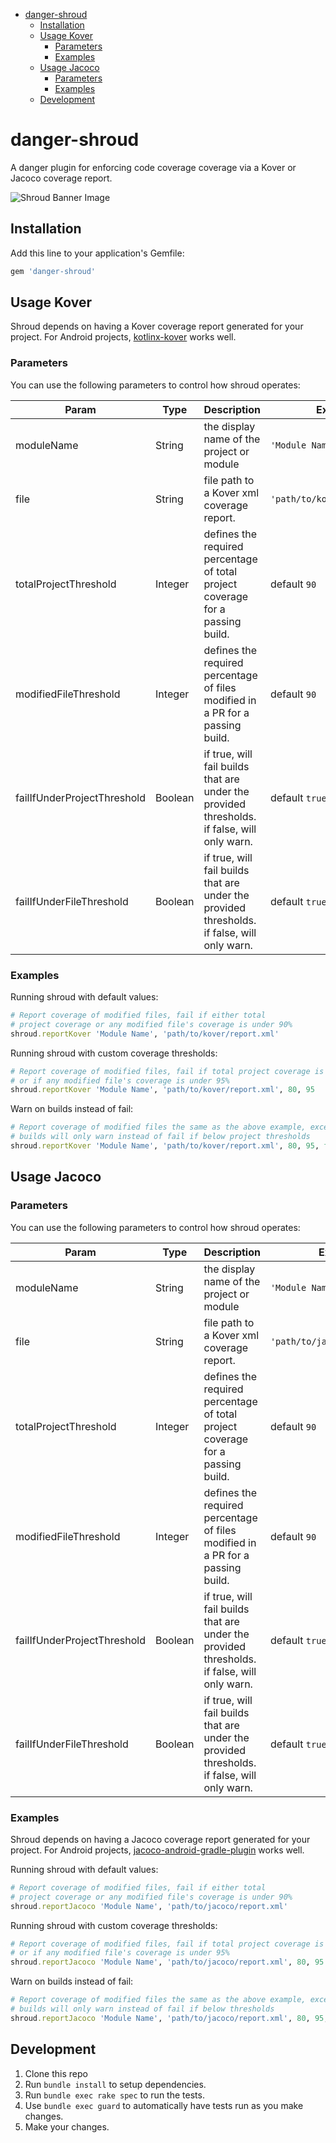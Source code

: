 
- [danger-shroud](#danger-shroud)
  - [Installation](#installation)
  - [Usage Kover](#usage-kover)
    - [Parameters](#parameters)
    - [Examples](#examples)
  - [Usage Jacoco](#usage-jacoco)
    - [Parameters](#parameters-1)
    - [Examples](#examples-1)
  - [Development](#development)

# danger-shroud

A danger plugin for enforcing code coverage coverage via a Kover or Jacoco coverage report.

![Shroud Banner Image](images/bannerImage.png)

## Installation

Add this line to your application's Gemfile:

```ruby
gem 'danger-shroud'
```

## Usage Kover

Shroud depends on having a Kover coverage report generated for your project. For Android projects, [kotlinx-kover](https://github.com/Kotlin/kotlinx-kover) works well. 

### Parameters

You can use the following parameters to control how shroud operates:

Param | Type | Description | Example
---|---|---|---|
moduleName | String | the display name of the project or module |`'Module Name '`
file | String | file path to a Kover xml coverage report. | `'path/to/kover/report.xml'`
totalProjectThreshold | Integer | defines the required percentage of total project coverage for a passing build. | default `90`
modifiedFileThreshold | Integer | defines the required percentage of files modified in a PR for a passing build. | default `90`
failIfUnderProjectThreshold | Boolean | if true, will fail builds that are under the provided thresholds. if false, will only warn. | default `true`
failIfUnderFileThreshold | Boolean | if true, will fail builds that are under the provided thresholds. if false, will only warn. | default `true`

### Examples

Running shroud with default values:

```ruby
# Report coverage of modified files, fail if either total 
# project coverage or any modified file's coverage is under 90%
shroud.reportKover 'Module Name', 'path/to/kover/report.xml'
```

Running shroud with custom coverage thresholds:

```ruby
# Report coverage of modified files, fail if total project coverage is under 80%,
# or if any modified file's coverage is under 95%
shroud.reportKover 'Module Name', 'path/to/kover/report.xml', 80, 95
```

Warn on builds instead of fail:

```ruby
# Report coverage of modified files the same as the above example, except the
# builds will only warn instead of fail if below project thresholds
shroud.reportKover 'Module Name', 'path/to/kover/report.xml', 80, 95, false, false
```

## Usage Jacoco

### Parameters

You can use the following parameters to control how shroud operates:

Param | Type | Description | Example
---|---|---|---|
moduleName | String | the display name of the project or module |`'Module Name '`
file | String | file path to a Kover xml coverage report. | `'path/to/jacoco/report.xml'`
totalProjectThreshold | Integer | defines the required percentage of total project coverage for a passing build. | default `90`
modifiedFileThreshold | Integer | defines the required percentage of files modified in a PR for a passing build. | default `90`
failIfUnderProjectThreshold | Boolean | if true, will fail builds that are under the provided thresholds. if false, will only warn. | default `true`
failIfUnderFileThreshold | Boolean | if true, will fail builds that are under the provided thresholds. if false, will only warn. | default `true`

### Examples

Shroud depends on having a Jacoco coverage report generated for your project. For Android projects, [jacoco-android-gradle-plugin](https://github.com/arturdm/jacoco-android-gradle-plugin) works well. 

Running shroud with default values:

```ruby
# Report coverage of modified files, fail if either total 
# project coverage or any modified file's coverage is under 90%
shroud.reportJacoco 'Module Name', 'path/to/jacoco/report.xml'
```

Running shroud with custom coverage thresholds:

```ruby
# Report coverage of modified files, fail if total project coverage is under 80%,
# or if any modified file's coverage is under 95%
shroud.reportJacoco 'Module Name', 'path/to/jacoco/report.xml', 80, 95
```

Warn on builds instead of fail:

```ruby
# Report coverage of modified files the same as the above example, except the
# builds will only warn instead of fail if below thresholds
shroud.reportJacoco 'Module Name', 'path/to/jacoco/report.xml', 80, 95, false, false
```

## Development

1. Clone this repo
2. Run `bundle install` to setup dependencies.
3. Run `bundle exec rake spec` to run the tests.
4. Use `bundle exec guard` to automatically have tests run as you make changes.
5. Make your changes.